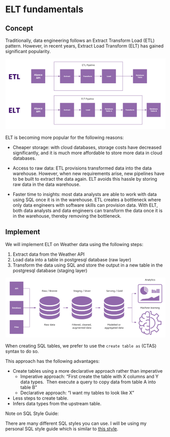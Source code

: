 # ELT fundamentals 

## Concept 

Traditionally, data engineering follows an Extract Transform Load (ETL) pattern. However, in recent years, Extract Load Transform (ELT) has gained significant popularity. 

![images/etl_elt.png](images/etl_elt.png)

ELT is becoming more popular for the following reasons: 

- Cheaper storage: with cloud databases, storage costs have decreased significantly, and it is much more affordable to store more data in cloud databases. 

- Access to raw data: ETL provisions transformed data into the data warehouse. However, when new requirements arise, new pipelines have to be built to extract the data again. ELT avoids this hassle by storing raw data in the data warehouse. 

- Faster time to insights: most data analysts are able to work with data using SQL once it is in the warehouse. ETL creates a bottleneck where only data engineers with software skills can provision data. With ELT, both data analysts and data engineers can transform the data once it is in the warehouse, thereby removing the bottleneck. 

## Implement

We will implement ELT on Weather data using the following steps: 

1. Extract data from the Weather API 
2. Load data into a table in postgresql database (raw layer)
3. Transform the data using SQL and store the output in a new table in the postgresql database (staging layer)

![images/data_layers.png](images/data_layers.png)

When creating SQL tables, we prefer to use the `create table as` (CTAS) syntax to do so. 

This approach has the following advantages: 

- Create tables using a more declarative approach rather than imperative 
    - Imperative approach: “First create the table with X columns and Y data types.  Then execute a query to copy data from table A into table B” 
    - Declarative approach: “I want my tables to look like X” 
- Less steps to create table. 
- Infers data types from the upstream table. 

Note on SQL Style Guide: 

There are many different SQL styles you can use. I will be using my personal SQL style guide which is similar to [this style](https://github.com/mattm/sql-style-guide). 

